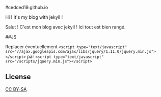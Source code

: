 #cedced19.github.io

Hi ! It's my blog with jekyll !

Salut ! C'est mon blog avec jekyll !
Ici tout est bien rangé.

##JS

Replacer éventuellement `<script type="text/javascript" src="//ajax.googleapis.com/ajax/libs/jquery/1.11.0/jquery.min.js"></script>` 
par `<script type="text/javascript" src="/scripts/jquery.min.js"></script>`

## License
[CC BY-SA](http://creativecommons.org/licenses/by-sa/4.0/)
